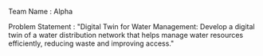 Team Name : Alpha

Problem Statement : "Digital Twin for Water Management: Develop a digital twin of a water distribution network that helps manage water resources efficiently, reducing waste and improving access."
